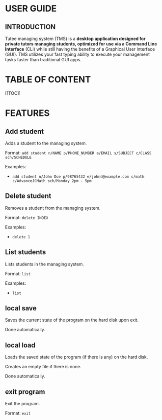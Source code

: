 # USER GUIDE

## INTRODUCTION

Tutee managing system (TMS) is a **desktop application designed for private tutors managing students, optimized for use via a Command Line Interface** (CLI) while still having the benefits of a Graphical User Interface (GUI). TMS utilizes your fast typing ability to execute your management tasks faster than traditional GUI apps.

# TABLE OF CONTENT

[[TOC]]

# FEATURES

## Add student

Adds a student to the managing system.

Format: ```add student n/NAME p/PHONE_NUMBER e/EMAIL s/SUBJECT c/CLASS sch/SCHEDULE```

Examples:

* ```add student n/John Doe p/98765432 e/johnd@example.com s/math c/AdvanceJCMath sch/Monday 2pm - 5pm``` 

## Delete student

Removes a student from the managing system.

Format: ```delete INDEX```

Examples:

* ```delete 1```


## List students

Lists students in the managing system.

Format: ```list```

Examples:

* ```list```

## local save

Saves the current state of the program on the hard disk upon exit.

Done automatically.

## local load

Loads the saved state of the program (if there is any) on the hard disk.

Creates an empty file if there is none.

Done automatically.

## exit program

Exit the program.

Format: ```exit```

